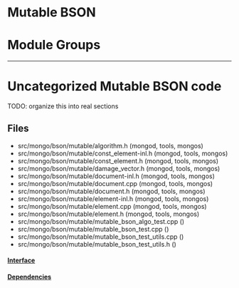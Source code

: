 # Mutable BSON

# Module Groups

-------------

# Uncategorized Mutable BSON code
TODO: organize this into real sections

## Files
- src/mongo/bson/mutable/algorithm.h   (mongod, tools, mongos)
- src/mongo/bson/mutable/const\_element-inl.h   (mongod, tools, mongos)
- src/mongo/bson/mutable/const\_element.h   (mongod, tools, mongos)
- src/mongo/bson/mutable/damage\_vector.h   (mongod, tools, mongos)
- src/mongo/bson/mutable/document-inl.h   (mongod, tools, mongos)
- src/mongo/bson/mutable/document.cpp   (mongod, tools, mongos)
- src/mongo/bson/mutable/document.h   (mongod, tools, mongos)
- src/mongo/bson/mutable/element-inl.h   (mongod, tools, mongos)
- src/mongo/bson/mutable/element.cpp   (mongod, tools, mongos)
- src/mongo/bson/mutable/element.h   (mongod, tools, mongos)
- src/mongo/bson/mutable/mutable\_bson\_algo\_test.cpp   ()
- src/mongo/bson/mutable/mutable\_bson\_test.cpp   ()
- src/mongo/bson/mutable/mutable\_bson\_test\_utils.cpp   ()
- src/mongo/bson/mutable/mutable\_bson\_test\_utils.h   ()

#### [Interface](interface/0)

#### [Dependencies](dependencies/0)
